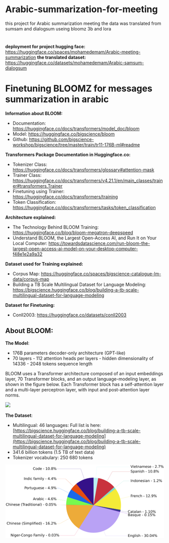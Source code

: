 # Arabic-summarization-for-meeting
this project for Arabic summarization meeting the data was translated from sumsam and dialogsum useing bloomz 3b and lora 
#
**deployment for project hugging face:** https://huggingface.co/spaces/mohamedemam/Arabic-meeting-summarization
**the translated dataset:** https://huggingface.co/datasets/mohamedemam/Arabic-samsum-dialogsum
# Finetuning BLOOMZ for  messages summarization  in arabic
 
 
**Information about BLOOM:**

* Documentation: https://huggingface.co/docs/transformers/model_doc/bloom
* Model: https://huggingface.co/bigscience/bloom
* Github: https://github.com/bigscience-workshop/bigscience/tree/master/train/tr11-176B-ml#readme

**Transformers Package Documentation in Huggingface.co:**

* Tokenizer Class: https://huggingface.co/docs/transformers/glossary#attention-mask
* Trainer Class: https://huggingface.co/docs/transformers/v4.21.1/en/main_classes/trainer#transformers.Trainer
* Finetuning using Trainer: https://huggingface.co/docs/transformers/training
* Token Classification: https://huggingface.co/docs/transformers/tasks/token_classification

**Architecture explained:**

* The Technology Behind BLOOM Training: https://huggingface.co/blog/bloom-megatron-deepspeed
* Understand BLOOM, the Largest Open-Access AI, and Run It on Your Local Computer: 
    https://towardsdatascience.com/run-bloom-the-largest-open-access-ai-model-on-your-desktop-computer-f48e1e2a9a32

**Dataset used for Training explained:**

* Corpus Map: https://huggingface.co/spaces/bigscience-catalogue-lm-data/corpus-map
* Building a TB Scale Multilingual Dataset for Language Modeling: https://bigscience.huggingface.co/blog/building-a-tb-scale-multilingual-dataset-for-language-modeling


**Dataset for Finetuning:**

* Conll2003: https://huggingface.co/datasets/conll2003
## About BLOOM:

**The Model**:
* 176B parameters decoder-only architecture (GPT-like)
* 70 layers - 112 attention heads per layers - hidden dimensionality of 14336 - 2048 tokens sequence length
    
    
BLOOM uses a Transformer architecture composed of an input embeddings layer, 70 Transformer blocks, and an output language-modeling layer, as shown in the figure below. Each Transformer block has a self-attention layer and a multi-layer perceptron layer, with input and post-attention layer norms.

![](https://miro.medium.com/max/1400/1*uwWJBgEx3Rtovbcb7HcRdA.jpeg)
    
**The Dataset**:
* Multilingual: 46 languages: Full list is here: [https://bigscience.huggingface.co/blog/building-a-tb-scale-multilingual-dataset-for-language-modeling](https://bigscience.huggingface.co/blog/building-a-tb-scale-multilingual-dataset-for-language-modeling)
* 341.6 billion tokens (1.5 TB of text data)
* Tokenizer vocabulary: 250 680 tokens

![](https://github.com/bigscience-workshop/model_card/blob/main/assets/data/pie_v2.svg?raw=true)
